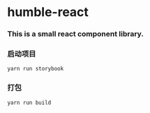 # humble-react

### This is a small react component library.


### 启动项目
```
yarn run storybook
```

### 打包
```
yarn run build
```
